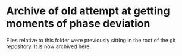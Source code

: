 # Archive of old attempt at getting moments of phase deviation

Files relative to this folder were previously sitting in the root of the git repository. It is now archived here.